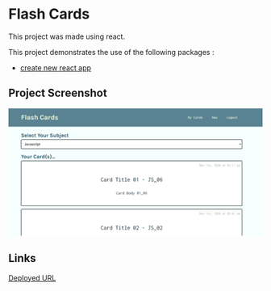 # Flash Cards

This project was made using react.

This project demonstrates the use of the following packages : 
- <a href="https://reactjs.org/docs/create-a-new-react-app.html" target="_blank">create new react app</a>

## Project Screenshot

![Project Screenshot](https://github.com/nnorman15/project03/blob/main/Project_Screenshot.png)

## Links

<a href="https://lit-falls-57665.herokuapp.com/" target="_blank">Deployed URL</a>

